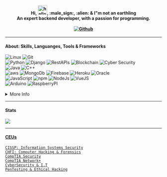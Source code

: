 <!--
<p align = "center">
  <img src = "Robot.png" height="150"/>
</p>
-->

<h4 align = "center">
    Hi, <img src = "https://user-images.githubusercontent.com/61727167/114547962-cecc6b80-9c67-11eb-9697-b1c5a8c8ff46.gif" alt = "hello" width="30px">, :male_sign:, :alien: & I"m not an earthling
    <br>
    An expert backend developer, with a passion for programming.
    <br><br>
    <a href = "https://github.com/vicqtor"><img src = "https://img.shields.io/badge/GitHub-white?style=for-the-badge&logo=github&logoColor=black" alt = "Github"></a>
</h4>

<hr>
<h4 align = "left"> About: Skills, Languanges, Tools & Frameworks </h4>
    <div align = "left">
	<img src = "https://img.shields.io/badge/Linux-000000?style=for-the-badge&logo=linux&logoColor=darkred" alt = "Linux">
	    <img src = "https://img.shields.io/badge/Git-F05032?style=for-the-badge&logo=git&logoColor=white" alt = "Git">
		    <br>
		<img src = "https://img.shields.io/badge/Python-3776AB?style=for-the-badge&logo=python&logoColor=white" alt = "Python">
	<img src = "https://img.shields.io/badge/Django-darkgreen?style=for-the-badge&logo=django" alt = "Django">
	<img src = "https://img.shields.io/badge/RestApis-black?style=for-the-badge&logo=api" alt = "RestAPIs">
	<img src = "https://img.shields.io/badge/Blockchain-000000?style=for-the-badge&logo=blockchain&logoColor=darkorange" alt = "Blockchain">
	<img src = "https://img.shields.io/badge/Cyber Security-darkred?style=for-the-badge&logo=cyber&logoColor=black" alt = "Cyber Security">
	<br>
        <img src = "https://img.shields.io/badge/Java SE|EE|ME|FX-white?style=for-the-badge&logo=java&logoColor=darkred" alt = "Java">
        <img src = "https://img.shields.io/badge/C++-000000?style=for-the-badge&logo=cplusplus&logoColor=3776AB" alt = "C++">
	<br>
	<img src = "https://img.shields.io/badge/aws-000000?style=for-the-badge&logo=amazon" alt = "aws">
	<img src = "https://img.shields.io/badge/Mongo-00000F?style=for-the-badge&logo=mongodb" alt = "MongoDb">
		<img src = "https://img.shields.io/badge/Firebase-ffca28?style=for-the-badge&logo=firebase&logoColor=black" alt = "Firebase">
		<img src = "https://img.shields.io/badge/Heroku-430098?style=for-the-badge&logo=heroku&logoColor=white" alt = "Heroku">
		<img src = "https://img.shields.io/badge/Oracle-000000?style=for-the-badge&logo=oracle&logoColor=darkred" alt = "Oracle">
	<br>
		<img src = "https://img.shields.io/badge/JavaScript-323330?style=for-the-badge&logo=javascript&logoColor=F7DF1E" alt = "JavaScript">
	<img src = "https://img.shields.io/badge/npm-CB3837?style=for-the-badge&logo=npm&logoColor=white" alt = "npm">
		<img src = "https://img.shields.io/badge/NodeJs-00000F?style=for-the-badge&logo=nodedotjs" alt = "NodeJs">
		<img src = "https://img.shields.io/badge/VueJs-000000?style=for-the-badge&logo=vuedotjs" alt = "VueJS">
	<br>
	<img src = "https://img.shields.io/badge/Arduino-white?style=for-the-badge&logo=arduino&logoColor=3776AB" alt = "Arduino">
		<img src = "https://img.shields.io/badge/Raspberry-white?style=for-the-badge&logo=raspberrypi&logoColor=darkred" alt = "RaspberryPI">
    </div>



<br>


<details>
	<summary> More Info </summary>
<hr>
    <div align = "left">
	    <img src = "https://img.shields.io/badge/Tensorflow-00000F?style=for-the-badge&logo=tensorflow" alt = "Tensorflow">
		<img src = "https://img.shields.io/badge/Pytorch-000000?style=for-the-badge&logo=pytorch&logoColor=darkorange" alt = "Pytorch">
        <img src = "https://img.shields.io/badge/Numpy-00000F?style=for-the-badge&logo=numpy&logoColor=white" alt = "Numpy">
		<img src = "https://img.shields.io/badge/Pandas-3776AB?style=for-the-badge&logo=pandas&logoColor=white" alt = "Pandas">
	    <img src = "https://img.shields.io/badge/OpenCV-339933?style=for-the-badge&logo=opencv" alt = "OpenCV">
		<img src = "https://img.shields.io/badge/Keras-white?style=for-the-badge&logo=keras&logoColor=red" alt = "Keras">
        <img src = "https://img.shields.io/badge/MatPlotLib-00000F?style=for-the-badge&logo=scikitlearn&logoColor=white" alt = "MatPlotLib">
	    <br>
	    <img src = "https://img.shields.io/badge/Networks Engineering-white?style=for-the-badge&logo=cisco&logoColor=000000" alt = "Networks Engineering">
		<img src = "https://img.shields.io/badge/Cloud Engineering (BaaS, IaaS, SaaS, PaaS)-ffca28?style=for-the-badge&logo=digitalocean&logoColor=black" alt = "Cloud Engineering (BaaS, IaaS, SaaS, PaaS)">
	     <br>
	    <img src = "https://img.shields.io/badge/Anaconda-000000.svg?&style=for-the-badge&logo=anaconda" alt = "Anaconda">
		<img src = "https://img.shields.io/badge/Jupyter-F37626.svg?&style=for-the-badge&logo=Jupyter&logoColor=white" alt = "Jupyter">
	    <br>
	<img src = "https://img.shields.io/badge/Tailwind-000000?style=for-the-badge&logo=tailwindcss" alt = "TailwindCSS">
		<img src = "https://img.shields.io/badge/HTML5-E34F26?style=for-the-badge&logo=html5&logoColor=white" alt = "HTML5">
		<img src = "https://img.shields.io/badge/CSS3-1572B6?style=for-the-badge&logo=css3&logoColor=white" alt = "CSS3">
	<img src = "https://img.shields.io/badge/Flask-000000?style=for-the-badge&logo=flask&logoColor=white" alt = "Flask">
	    <img src = "https://img.shields.io/badge/ionic-3776AB?style=for-the-badge&logo=ionic&logoColor=white" alt = "Ionic">
	    <img src = "https://img.shields.io/badge/CapacitorJs-00000F?style=for-the-badge&logo=capacitor" alt = "CapacitorJs">
	    <img src = "https://img.shields.io/badge/express-00000F?style=for-the-badge&logo=express&logoColor=white" alt = "Express">
    </div>
</details>

<hr>
<h4 align = "left"> Stats </h4>
	<a href = "https://github.com/vicqtor/github-readme-stats"><img align = "center" src = "https://github-readme-stats.vercel.app/api/top-langs/?username=vicqtor&layout=compact&theme=buefy&hide_border=true"/>

<hr>
<h4 align = "left"> CEUs </h4>
	<code>CISSP: Information Systems Security</code><br>
	<code>CHFI: Computer Hacking & Forensics</code><br>
	<code>CompTIA Security</code><br>
	<code>CompTIA Network+</code><br>
	<code>CyberSecurity & I.T</code><br>
	<code>PenTesting & Ethical Hacking</code><br>
	
<!--
<a href = "https://github.com/vicqtor/github-readme-stats"><img align = "center" src = "https://github-readme-stats.vercel.app/api?username=vicqtor&show_icons=true&include_all_commits=true&theme=buefy&hide_border=true" alt = "Victor"s github stats" /></a>

<a href = "https://www.buymeacoffee.com/vicqtor" target="_blank"><img src = "https://cdn.buymeacoffee.com/buttons/default-orange.png" alt = "Buy Me A Coffee" height="41" width="174"></a>

-->
